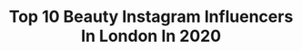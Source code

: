 ---
title: Top 10 Beauty Instagram Influencers In London In 2020
description: >-
  Find top beauty Instagram influencers in London in 2020. Most popular hashtags: #london #beauty #love #uk.
platform: Instagram
profiles:
  - username: "stripeycoral"
    fullname: >-
      Coral
    location: "United Kingdom"
    followers: 24532
    engagement: 377
    commentsToLikes: 0.455671
    id: ck0twuisbgsp00i194ku3tiwg
    verified: false
    hashtags: "#mystyleessential, #wetravelgirls, #mystyletoday, #spreadsunshine"
  - username: "benjaminkaufmann_photography"
    fullname: >-
      Benjamin Kaufmann
    location: "United Kingdom"
    followers: 27700
    engagement: 113
    commentsToLikes: 0.019017
    id: ck6tsyrp77lm50j71d3uni5ux
    verified: false
    hashtags: "#syndication, #important, #creative, #black"
  - username: "ivaanis"
    fullname: >-
      Shivani Sharma
    location: "United Kingdom"
    followers: 47464
    engagement: 327
    commentsToLikes: 0.082576
    id: ck55mskrn4oe20i11i6tlwhu0
    verified: false
    hashtags: "#testshoot, #instatravel, #londonnightlife, #londonfashion"
  - username: "hazel.hurley"
    fullname: >-
      HAZEL HURLEY
    location: "United Kingdom"
    followers: 21797
    engagement: 284
    commentsToLikes: 0.021215
    id: ck8t25qidy8rm0j78ej4soov8
    verified: false
    hashtags: "#featherbrows, #hhphotographer, #beautylife, #fashioneditorial"
  - username: "amber_styles_it"
    fullname: >-
      🅐🅜🅑🅔🅡🇬🇧
    location: "United Kingdom"
    followers: 7725
    engagement: 763
    commentsToLikes: 0.504043
    id: ck55o2pc57ijh0i11ck3gqnew
    verified: false
    hashtags: "#haircare, #ukblogger, #bircher, #canterburycathedral"
  - username: "ankita_chhetri__25"
    fullname: >-
      Ankita Chhetri
    location: "United Kingdom"
    followers: 19391
    engagement: 678
    commentsToLikes: 0.022322
    id: ck14lqcztvyn70i195gn9u279
    verified: false
    hashtags: "#8thwonder, #instafamily, #famaarmy, #myfavorite"
  - username: "iman_chehab1"
    fullname: >-
      IMAN | BEAUTY MODEL💄
    location: "United Kingdom"
    followers: 18384
    engagement: 170
    commentsToLikes: 0.115582
    id: ck0tyeckrmgeg0i19g8b3bq73
    verified: false
    hashtags: "#ldn, #londonstyle, #tiktokfame, #modelswanted"
  - username: "paulettechevalier__"
    fullname: >-
      FRENCHIE IN LONDON 🇫🇷🥐
    location: "United Kingdom"
    followers: 33916
    engagement: 183
    commentsToLikes: 0.240370
    id: ck0vv7rwdnx310i19c9mnavlk
    verified: false
    hashtags: "#lashes, #labeyrie, #stayathome, #parisjetaime"
  - username: "jtuliniemi"
    fullname: >-
      J. Tuliniemi
    location: "United Kingdom"
    followers: 6403
    engagement: 815
    commentsToLikes: 0.018518
    id: ck15rhe5d7y030i19ftkvo5ta
    verified: false
    hashtags: "#120film, #pentax67, #naturalbeauty, #freckles"
  - username: "thelondonlifeinc"
    fullname: >-
      This is London
    location: "United Kingdom"
    followers: 227813
    engagement: 97
    commentsToLikes: 0.022782
    id: ck5bx3i5imxlf0i11ej7f5w3b
    verified: false
    hashtags: "#instapic, #igotlondonskills, #liveforthestory, #bestcitybreaks"
---